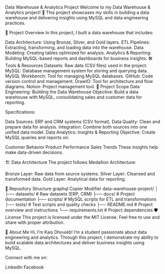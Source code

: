 Data Warehouse & Analytics  Project
Welcome to my Data Warehouse & Analytics  project! 🚀
This project showcases my skills in building a data warehouse and delivering insights using MySQL and data engineering practices.

📖 Project Overview
In this project, I built a data warehouse that includes:

Data Architecture: Using Bronze, Silver, and Gold layers.
ETL Pipelines: Extracting, transforming, and loading data into the warehouse.
Data Modeling: Creating tables optimized for analysis.
Analytics & Reporting: Building MySQL-based reports and dashboards for business insights.
🛠️ Tools & Resources
Datasets: Raw data (CSV files) used in the project.
MySQL: Database management system for storing and querying data.
MySQL Workbench: Tool for managing MySQL databases.
GitHub: Code version control and management.
DrawIO: Tool for architecture and flow diagrams.
Notion: Project management tool.
🚀 Project Scope
Data Engineering: Building the Data Warehouse
Objective:
Build a data warehouse with MySQL, consolidating sales and customer data for reporting.

Specifications:

Data Sources: ERP and CRM systems (CSV format).
Data Quality: Clean and prepare data for analysis.
Integration: Combine both sources into one unified data model.
Data Analytics: Insights & Reporting
Objective:
Create MySQL queries and reports on:

Customer Behavior
Product Performance
Sales Trends
These insights help make data-driven decisions.

🏗️ Data Architecture
The project follows Medallion Architecture:

Bronze Layer: Raw data from source systems.
Silver Layer: Cleansed and transformed data.
Gold Layer: Analytical data for reporting.


📂 Repository Structure
graphql
Copier
Modifier
data-warehouse-project/
│
├── datasets/                           # Raw datasets (ERP, CRM)
├── docs/                               # Project documentation
├── scripts/                            # MySQL scripts for ETL and transformations
├── tests/                              # Test scripts and quality checks
├── README.md                           # Project overview and instructions
└── requirements.txt                    # Project dependencies
🛡️ License
This project is licensed under the MIT License. Feel free to use and share with proper attribution.

🌟 About Me
Hi, I’m Kais Dhouieb! I’m a student passionate about data engineering and analytics. Through this project, I demonstrate my ability to build scalable data architectures and deliver business insights using MySQL.

Connect with me on:

LinkedIn
Facebook
